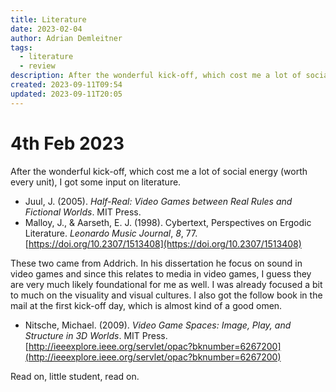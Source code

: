 ```yaml
---
title: Literature
date: 2023-02-04
author: Adrian Demleitner
tags:
  - literature
  - review
description: After the wonderful kick-off, which cost me a lot of social energy (worth every unit), I got some input on literature.
created: 2023-09-11T09:54
updated: 2023-09-11T20:05
---
```

# 4th Feb 2023
After the wonderful kick-off, which cost me a lot of social energy (worth every unit), I got some input on literature. 

- Juul, J. (2005). _Half-Real: Video Games between Real Rules and Fictional Worlds_. MIT Press.
- Malloy, J., & Aarseth, E. J. (1998). Cybertext, Perspectives on Ergodic Literature. _Leonardo Music Journal_, _8_, 77. [https://doi.org/10.2307/1513408](https://doi.org/10.2307/1513408)

These two came from Addrich. In his dissertation he focus on sound in video games and since this relates to media in video games, I guess they are very much likely foundational for me as well. I was already focused a bit to much on the visuality and visual cultures. I also got the follow book in the mail at the first kick-off day, which is almost kind of a good omen.

- Nitsche, Michael. (2009). _Video Game Spaces: Image, Play, and Structure in 3D Worlds_. MIT Press. [http://ieeexplore.ieee.org/servlet/opac?bknumber=6267200](http://ieeexplore.ieee.org/servlet/opac?bknumber=6267200)

Read on, little student, read on.
